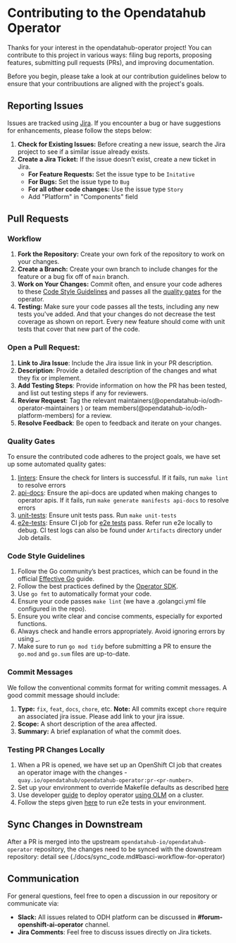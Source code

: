 # Contributing to the Opendatahub Operator

Thanks for your interest in the opendatahub-operator project! You can contribute to this project in various ways: filing bug reports, proposing features, submitting pull requests (PRs), and improving documentation.

Before you begin, please take a look at our contribution guidelines below to ensure that your contribuutions are aligned with the project's goals.

## Reporting Issues
Issues are tracked using [Jira](https://issues.redhat.com/secure/RapidBoard.jspa?rapidView=18680#). If you encounter a bug or have suggestions for enhancements, please follow the steps below:

1. **Check for Existing Issues:** Before creating a new issue, search the Jira project to see if a similar issue already exists.
2. **Create a Jira Ticket:** If the issue doesn’t exist, create a new ticket in Jira. 
   - **For Feature Requests:**  Set the issue type to be `Initative`
   - **For Bugs:** Set the issue type to `Bug`
   - **For all other code changes:** Use the issue type `Story`
   - Add "Platform" in "Components" field

## Pull Requests

### Workflow

1. **Fork the Repository:** Create your own fork of the repository to work on your changes.
2. **Create a Branch:** Create your own branch to include changes for the feature or a bug fix off of `main` branch.
3. **Work on Your Changes:** Commit often, and ensure your code adheres to these [Code Style Guidelines](#code-style-guidelines) and passes all the [quality gates](#quality-gates) for the operator.
4. **Testing:** Make sure your code passes all the tests, including any new tests you've added. And that your changes do not decrease the test coverage as shown on report. Every new feature should come with unit tests that cover that new part of the code.

### Open a Pull Request:

1. **Link to Jira Issue**: Include the Jira issue link in your PR description.
2. **Description**: Provide a detailed description of the changes and what they fix or implement.
3. **Add Testing Steps**: Provide information on how the PR has been tested, and list out testing steps if any for reviewers.
4. **Review Request**: Tag the relevant maintainers(@opendatahub-io/odh-operator-maintainers ) or team members(@opendatahub-io/odh-platform-members) for a review.
5. **Resolve Feedback**: Be open to feedback and iterate on your changes.

### Quality Gates

To ensure the contributed code adheres to the project goals, we have set up some automated quality gates:

1. [linters](https://github.com/opendatahub-io/opendatahub-operator/blob/main/.github/workflows/linter.yaml): Ensure the check for linters is successful. If it fails, run `make lint` to resolve errors
2. [api-docs](https://github.com/opendatahub-io/opendatahub-operator/blob/main/.github/workflows/check-file-updates.yaml): Ensure the api-docs are updated when making changes to operator apis. If it fails, run `make generate manifests api-docs` to resolve errors
3. [unit-tests](https://github.com/opendatahub-io/opendatahub-operator/blob/main/.github/workflows/unit-tests.yaml): Ensure unit tests pass. Run `make unit-tests`
4. [e2e-tests](https://prow.ci.openshift.org/job-history/gs/test-platform-results/pr-logs/directory/pull-ci-opendatahub-io-opendatahub-operator-main-opendatahub-operator-e2e): Ensure CI job for [e2e tests](https://github.com/opendatahub-io/opendatahub-operator/tree/main/tests/e2e) pass. Refer run e2e locally to debug. CI test logs can also be found under `Artifacts` directory under Job details.

### Code Style Guidelines

1. Follow the Go community’s best practices, which can be found in the official [Effective Go](https://go.dev/doc/effective_go) guide.
2. Follow the best practices defined by the [Operator SDK](https://sdk.operatorframework.io/docs/best-practices/).
3. Use `go fmt` to automatically format your code.
4. Ensure your code passes `make lint` (we have a .golangci.yml file configured in the repo).
5. Ensure you write clear and concise comments, especially for exported functions.
6. Always check and handle errors appropriately. Avoid ignoring errors by using _.
7. Make sure to run `go mod tidy` before submitting a PR to ensure the `go.mod` and `go.sum` files are up-to-date.

### Commit Messages

We follow the conventional commits format for writing commit messages. A good commit message should include:
1. **Type:** `fix`, `feat`, `docs`, `chore`, etc. **Note:** All commits except `chore` require an associated jira issue. Please add link to your jira issue.
2. **Scope:** A short description of the area affected.
3. **Summary:** A brief explanation of what the commit does.

### Testing PR Changes Locally

1. When a PR is opened, we have set up an OpenShift CI job that creates an operator image with the changes - `quay.io/opendatahub/opendatahub-operator:pr-<pr-number>`.
2. Set up your environment to override Makefile defaults as described [here](./docs/troubleshooting.md#using-a-localmk-file-to-override-makefile-variables-for-your-development-environment)
3. Use developer [guide](./README.md#developer-guide) to deploy operator [using OLM](./README.md#deployment) on a cluster.
4. Follow the steps given [here](./README.md#run-e2e-tests) to run e2e tests in your environment.

## Sync Changes in Downstream

After a PR is merged into the upstream `opendatahub-io/opendatahub-operator` repository, the changes need to be synced with the downstream repository:
detail see (./docs/sync_code.md#basci-workflow-for-operator)

## Communication

For general questions, feel free to open a discussion in our repository or communicate via:

- **Slack:** All issues related to ODH platform can be discussed in **#forum-openshift-ai-operator** channel.
- **Jira Comments**: Feel free to discuss issues directly on Jira tickets.